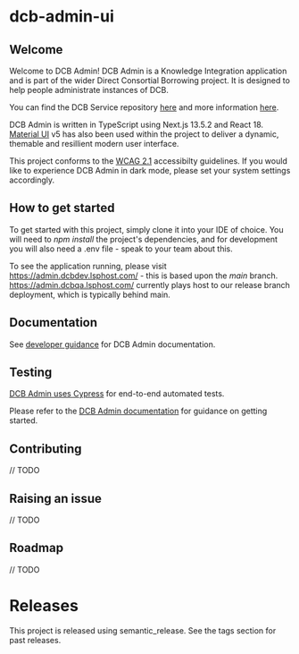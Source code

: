 # dcb-admin-ui


## Welcome

Welcome to DCB Admin! DCB Admin is a Knowledge Integration application and is part of the wider Direct Consortial Borrowing project. It is designed to help people administrate instances of DCB.

You can find the DCB Service repository [here](https://gitlab.com/knowledge-integration/libraries/dcb-service) and more information [here](https://openlibraryfoundation.atlassian.net/l/cp/67Q16M0Q). 

DCB Admin is written in TypeScript using Next.js 13.5.2 and React 18. [Material UI](https://mui.com/) v5 has also been used within the project to deliver a dynamic, themable and resillient modern user interface.

This project conforms to the [WCAG 2.1](https://www.w3.org/TR/WCAG21/) accessibilty guidelines. If you would like to experience DCB Admin in dark mode, please set your system settings accordingly.

## How to get started

To get started with this project, simply clone it into your IDE of choice. You will need to _npm install_ the project's dependencies, and for development you will also need a .env file - speak to your team about this.

To see the application running, please visit https://admin.dcbdev.lsphost.com/ - this is based upon the _main_ branch. https://admin.dcbqa.lsphost.com/ currently plays host to our release branch deployment, which is typically behind main.

## Documentation

See [developer guidance](https://openlibraryfoundation.atlassian.net/wiki/label/DCB/dcb-admin) for DCB Admin documentation.

## Testing

[DCB Admin uses Cypress](https://openlibraryfoundation.atlassian.net/wiki/spaces/DCB/pages/2763128849/) for end-to-end automated tests. 

Please refer to the [DCB Admin documentation](https://openlibraryfoundation.atlassian.net/wiki/spaces/DCB/pages/2763128849#Configuration-/-setup-within-DCB-Admin) for guidance on getting started.

## Contributing

// TODO


## Raising an issue

// TODO


## Roadmap
// TODO 

# Releases

This project is released using semantic_release. See the tags section for past releases.



